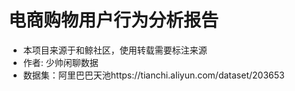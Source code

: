 # 电商购物用户行为分析报告
- 本项目来源于和鲸社区，使用转载需要标注来源
- 作者: 少帅闲聊数据
- 数据集：阿里巴巴天池https://tianchi.aliyun.com/dataset/203653